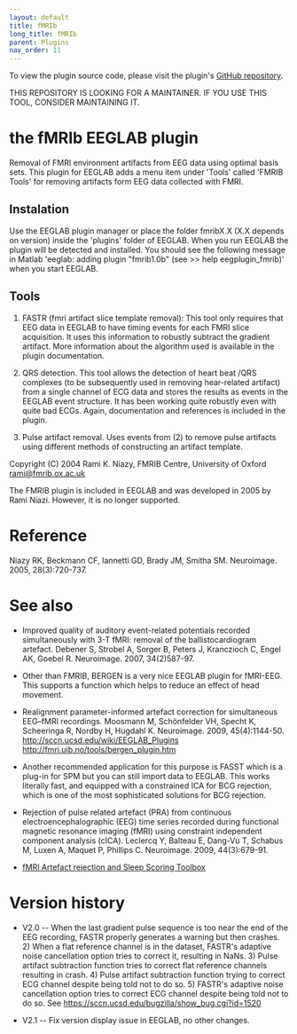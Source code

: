 ```yaml
---
layout: default
title: fMRIb
long_title: fMRIb
parent: Plugins
nav_order: 11
---
```

To view the plugin source code, please visit the plugin's [GitHub repository](https://github.com/sccn/fMRIb).

THIS REPOSITORY IS LOOKING FOR A MAINTAINER. IF YOU USE THIS TOOL, CONSIDER MAINTAINING IT.

# the fMRIb EEGLAB plugin

Removal of FMRI environment artifacts from EEG data using optimal basis sets. This plugin for EEGLAB adds a menu item under 'Tools' called
'FMRIB Tools' for removing artifacts form EEG data collected with FMRI.

## Instalation

Use the EEGLAB plugin manager or place the folder fmribX.X (X.X depends on version) inside the 
'plugins' folder of EEGLAB.  When you run EEGLAB the plugin  will be 
detected and installed.  You should see the following message in Matlab 
'eeglab: adding plugin "fmrib1.0b" (see >> help eegplugin_fmrib)'
when you start EEGLAB.

## Tools
1. FASTR (fmri artifact slice template removal):  This tool only 
requires that EEG data in EEGLAB to have timing events for each FMRI slice 
acquisition.  It uses this information to robustly subtract the gradient 
artifact.  More information about the algorithm used is available in the 
plugin documentation.

2. QRS detection.  This tool allows the detection of heart beat /QRS 
complexes (to be subsequently used in removing hear-related artifact) from 
a single channel of ECG data and stores the results as events in the EEGLAB 
event structure.  It has been working quite robustly even with quite bad ECGs.  Again, documentation and references is included in the plugin.

3. Pulse artifact removal.   Uses events from (2) to remove pulse 
artifacts using different methods of constructing an artifact template. 

Copyright (C) 2004 Rami K. Niazy, FMRIB Centre, University of Oxford rami@fmrib.ox.ac.uk

The FMRIB plugin is included in EEGLAB and was developed in 2005 by Rami Niazi. However, it is no longer supported.

# Reference

Niazy RK, Beckmann CF, Iannetti GD, Brady JM, Smitha SM. Neuroimage. 2005, 28(3):720-737.

# See also

* Improved quality of auditory event-related potentials recorded simultaneously with 3-T fMRI: removal of the ballistocardiogram artefact. Debener S, Strobel A, Sorger B, Peters J, Kranczioch C, Engel AK, Goebel R. Neuroimage. 2007, 34(2)587-97.

* Other than FMRIB, BERGEN is a very nice EEGLAB plugin for fMRI-EEG. This supports a function which helps to reduce an effect of head movement.

* Realignment parameter-informed artefact correction for simultaneous EEG–fMRI recordings. Moosmann M, Schönfelder VH, Specht K, Scheeringa R, Nordby H, Hugdahl K. Neuroimage. 2009, 45(4):1144-50. http://sccn.ucsd.edu/wiki/EEGLAB_Plugins http://fmri.uib.no/tools/bergen_plugin.htm

* Another recommended application for this purpose is FASST which is a plug-in for SPM but you can still import data to EEGLAB. This works literally fast, and equipped with a constrained ICA for BCG rejection, which is one of the most sophisticated solutions for BCG rejection.

* Rejection of pulse related artefact (PRA) from continuous electroencephalographic (EEG) time series recorded during functional magnetic resonance imaging (fMRI) using constraint independent component analysis (cICA). Leclercq Y, Balteau E, Dang-Vu T, Schabus M, Luxen A, Maquet P, Phillips C. Neuroimage. 2009, 44(3):679-91.

* [fMRI Artefact rejection and Sleep Scoring Toolbox](http://www.montefiore.ulg.ac.be/~phillips/FASST.html)

# Version history

* V2.0 -- When the last gradient pulse sequence is too near the end of the EEG
recording, FASTR properly generates a warning but then crashes.  2) When a flat
reference channel is in the dataset, FASTR's adaptive noise cancellation option
tries to correct it, resulting in NaNs.  3) Pulse artifact subtraction function
tries to correct flat reference channels resulting in crash.  4) Pulse artifact
subtraction function trying to correct ECG channel despite being told not to do
so.  5) FASTR's adaptive noise cancellation option tries to correct ECG channel
despite being told not to do so. See https://sccn.ucsd.edu/bugzilla/show_bug.cgi?id=1520

* V2.1 -- Fix version display issue in EEGLAB, no other changes.

